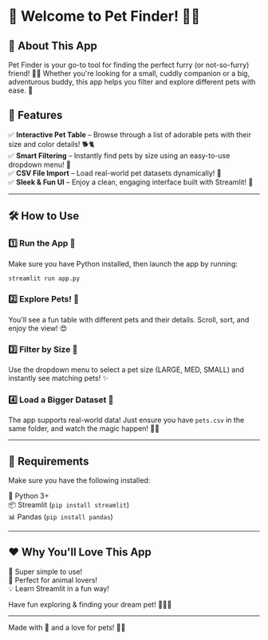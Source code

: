 # 🐾 Welcome to Pet Finder! 🐶🐱

## 🚀 About This App
Pet Finder is your go-to tool for finding the perfect furry (or not-so-furry) friend! 🐾✨ Whether you're looking for a small, cuddly companion or a big, adventurous buddy, this app helps you filter and explore different pets with ease. 💖

## 🎯 Features

✅ **Interactive Pet Table** – Browse through a list of adorable pets with their size and color details! 🐕🐈  
✅ **Smart Filtering** – Instantly find pets by size using an easy-to-use dropdown menu! 🔎  
✅ **CSV File Import** – Load real-world pet datasets dynamically! 📂  
✅ **Sleek & Fun UI** – Enjoy a clean, engaging interface built with Streamlit! 🎨  

---

## 🛠️ How to Use

### 1️⃣ **Run the App** 🚀
Make sure you have Python installed, then launch the app by running:
```bash
streamlit run app.py
```

### 2️⃣ **Explore Pets!** 🐾
You'll see a fun table with different pets and their details. Scroll, sort, and enjoy the view! 😍

### 3️⃣ **Filter by Size** 🔎
Use the dropdown menu to select a pet size (LARGE, MED, SMALL) and instantly see matching pets! ✨

### 4️⃣ **Load a Bigger Dataset** 📂
The app supports real-world data! Just ensure you have `pets.csv` in the same folder, and watch the magic happen! 🎩🐇

---

## 📌 Requirements
Make sure you have the following installed:

🐍 Python 3+  
📦 Streamlit (`pip install streamlit`)  
📊 Pandas (`pip install pandas`)  

---

## ❤️ Why You'll Love This App
🌟 Super simple to use!  
🐾 Perfect for animal lovers!  
💡 Learn Streamlit in a fun way!  

Have fun exploring & finding your dream pet! 🐶🐱🎉

---

Made with 💖 and a love for pets! 🐾🎈


 
